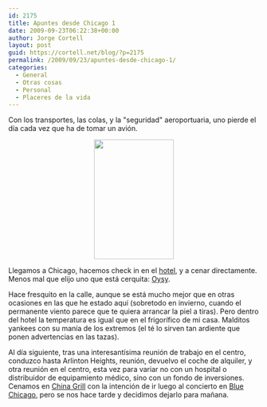 ```yaml
---
id: 2175
title: Apuntes desde Chicago 1
date: 2009-09-23T06:22:38+00:00
author: Jorge Cortell
layout: post
guid: https://cortell.net/blog/?p=2175
permalink: /2009/09/23/apuntes-desde-chicago-1/
categories:
  - General
  - Otras cosas
  - Personal
  - Placeres de la vida
---
```

Con los transportes, las colas, y la "seguridad" aeroportuaria, uno pierde el día cada vez que ha de tomar un avión.

<p style="text-align: center">
  <img class="aligncenter" title="Chicago" src="https://farm3.static.flickr.com/2516/3957387445_1da161a7a4_m.jpg" alt="" width="160" height="240" />
</p>

Llegamos a Chicago, hacemos check in en el <a title="https://www.essexinn.com/" href="https://www.essexinn.com/" target="_blank">hotel</a>, y a cenar directamente. Menos mal que elijo uno que está cerquita: <a title="https://www.oysysushi.com/" href="https://www.oysysushi.com/" target="_blank">Oysy</a>.

Hace fresquito en la calle, aunque se está mucho mejor que en otras ocasiones en las que he estado aquí (sobretodo en invierno, cuando el permanente viento parece que te quiera arrancar la piel a tiras). Pero dentro del hotel la temperatura es igual que en el frigorífico de mi casa. Malditos yankees con su manía de los extremos (el té lo sirven tan ardiente que ponen advertencias en las tazas).

Al día siguiente, tras una interesantísima reunión de trabajo en el centro, conduzco hasta Arlinton Heights, reunión, devuelvo el coche de alquiler, y otra reunión en el centro, esta vez para variar no con un hospital o distribuidor de equipamiento médico, sino con un fondo de inversiones. Cenamos en <a title="https://www.chinagrillmgt.com/chinaIL/main.cfm?pp=0" href="https://www.chinagrillmgt.com/chinaIL/main.cfm?pp=0" target="_blank">China Grill</a> con la intención de ir luego al concierto en <a title="https://www.bluechicago.com/home.html" href="https://www.bluechicago.com/home.html" target="_blank">Blue Chicago</a>, pero se nos hace tarde y decidimos dejarlo para mañana.